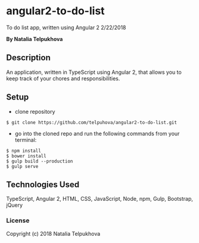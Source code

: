 # angular2-to-do-list

To do list app, written using Angular 2
2/22/2018

**By Natalia Telpukhova**

## Description

An application, written in TypeScript using Angular 2, that allows you to keep track of your chores and responsibilities.

## Setup

* clone repository
```
$ git clone https://github.com/telpuhova/angular2-to-do-list.git
```
* go into the cloned repo and run the following commands from your terminal:
```
$ npm install
$ bower install
$ gulp build --production
$ gulp serve
```

## Technologies Used

TypeScript, Angular 2, HTML, CSS, JavaScript, Node, npm, Gulp, Bootstrap, jQuery

### License

Copyright (c) 2018 Natalia Telpukhova
